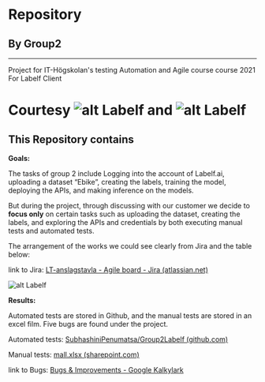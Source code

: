 # Repository    
## By Group2
------------------------------------------------------------------------
Project for IT-Högskolan's testing Automation and Agile course course 2021 For Labelf Client


Courtesy  ![alt Labelf](https://github.com/SubhashiniPenumatsa/Group2Labelf/blob/master/git-res/labelf.png) and ![alt Labelf](https://github.com/SubhashiniPenumatsa/Group2Labelf/blob/master/git-res/iths.PNG)
=========================================================================

## This Repository contains 

**Goals:**

The tasks of group 2 include Logging into the account of Labelf.ai, uploading a dataset “Ebike”, creating the labels, training the model, deploying the APIs, and making inference on the models.

But during the project, through discussing with our customer we decide to **focus only** on certain tasks such as uploading the dataset, creating the labels, and exploring the APIs and credentials by both executing manual tests and automated tests.

The arrangement of the works we could see clearly from Jira and the table below:

link to Jira: [LT-anslagstavla - Agile board - Jira (atlassian.net)]( )

![alt Labelf](https://github.com/SubhashiniPenumatsa/Group2Labelf/blob/master/git-res/testcases1.PNG)



**Results:**

Automated tests are stored in Github, and the manual tests are stored in an excel film. Five bugs are found under the project. 

Automated tests: [SubhashiniPenumatsa/Group2Labelf (github.com)](https://github.com/SubhashiniPenumatsa/Group2Labelf)

Manual tests: [mall.xlsx (sharepoint.com)]( )

link to Bugs: [Bugs & Improvements - Google Kalkylark]( l )





